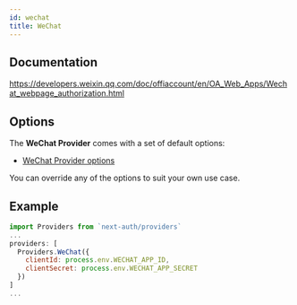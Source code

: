 ```yaml
---
id: wechat
title: WeChat
---
```


## Documentation

https://developers.weixin.qq.com/doc/offiaccount/en/OA_Web_Apps/Wechat_webpage_authorization.html

## Options

The **WeChat Provider** comes with a set of default options:

- [WeChat Provider options](https://github.com/nextauthjs/next-auth/blob/main/src/providers/wechat.js)

You can override any of the options to suit your own use case.

## Example

```js
import Providers from `next-auth/providers`
...
providers: [
  Providers.WeChat({
    clientId: process.env.WECHAT_APP_ID,
    clientSecret: process.env.WECHAT_APP_SECRET
  })
]
...
```
